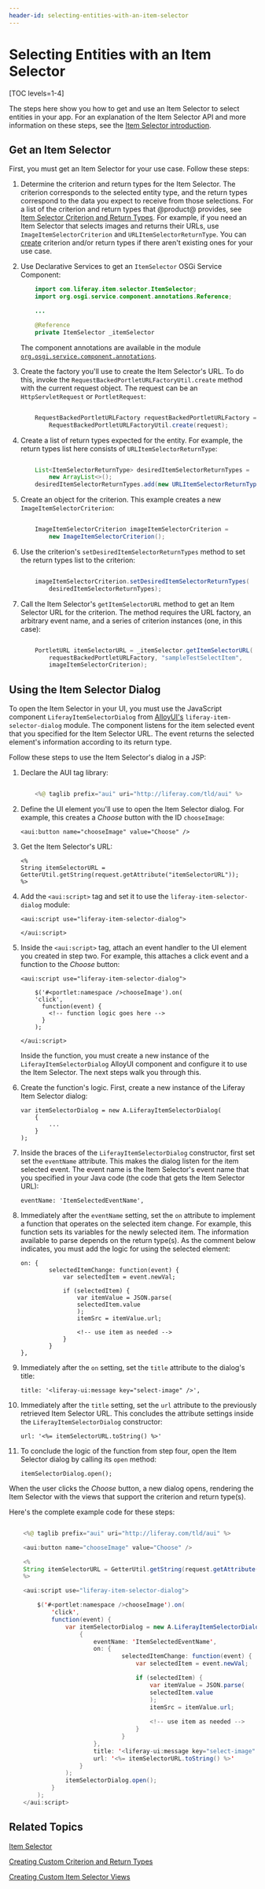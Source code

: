 ```yaml
---
header-id: selecting-entities-with-an-item-selector
---
```


# Selecting Entities with an Item Selector

[TOC levels=1-4]

The steps here show you how to get and use an Item Selector to select entities 
in your app. For an explanation of the Item Selector API and more information on 
these steps, see the [Item Selector introduction](/developer/frameworks/-/knowledge_base/7-2/item-selector). 

## Get an Item Selector

First, you must get an Item Selector for your use case. Follow these steps: 

1.  Determine the criterion and return types for the Item Selector. The 
    criterion corresponds to the selected entity type, and the return types 
    correspond to the data you expect to receive from those selections. For a 
    list of the criterion and return types that @product@ provides, see 
    [Item Selector Criterion and Return Types](/developer/reference/-/knowledge_base/7-2/item-selector-criterion-and-return-types).
    For example, if you need an Item Selector that selects images and returns
    their URLs, use `ImageItemSelectorCriterion` and
    `URLItemSelectorReturnType`. You can
    [create](/developer/frameworks/-/knowledge_base/7-2/creating-custom-criterion-and-return-types)
    criterion and/or return types if there aren't existing ones for your use
    case. 

2.  Use Declarative Services to get an `ItemSelector` OSGi Service Component: 

    ```java
        import com.liferay.item.selector.ItemSelector;
        import org.osgi.service.component.annotations.Reference;

        ...

        @Reference
        private ItemSelector _itemSelector
    ```

    The component annotations are available in the module 
    [`org.osgi.service.component.annotations`](http://mvnrepository.com/artifact/org.osgi/org.osgi.service.component.annotations). 

3.  Create the factory you'll use to create the Item Selector's URL. To do this, 
    invoke the `RequestBackedPortletURLFactoryUtil.create` method with the 
    current request object. The request can be an `HttpServletRequest` or 
    `PortletRequest`: 

    ```java

        RequestBackedPortletURLFactory requestBackedPortletURLFactory =
            RequestBackedPortletURLFactoryUtil.create(request);

    ```

4.  Create a list of return types expected for the entity. For example, the 
    return types list here consists of `URLItemSelectorReturnType`: 

    ```java

        List<ItemSelectorReturnType> desiredItemSelectorReturnTypes =
            new ArrayList<>();
        desiredItemSelectorReturnTypes.add(new URLItemSelectorReturnType());

    ```

5.  Create an object for the criterion. This example creates a new 
    `ImageItemSelectorCriterion`: 

    ```java

        ImageItemSelectorCriterion imageItemSelectorCriterion =
            new ImageItemSelectorCriterion();

    ```

6.  Use the criterion's `setDesiredItemSelectorReturnTypes` method to set the 
    return types list to the criterion: 

    ```java

        imageItemSelectorCriterion.setDesiredItemSelectorReturnTypes(
            desiredItemSelectorReturnTypes);

    ```

7.  Call the Item Selector's `getItemSelectorURL` method to get an Item Selector 
    URL for the criterion. The method requires the URL factory, an arbitrary 
    event name, and a series of criterion instances (one, in this case): 

    ```java

        PortletURL itemSelectorURL = _itemSelector.getItemSelectorURL(
            requestBackedPortletURLFactory, "sampleTestSelectItem",
            imageItemSelectorCriterion);

    ```

## Using the Item Selector Dialog

To open the Item Selector in your UI, you must use the JavaScript component 
`LiferayItemSelectorDialog` from 
[AlloyUI's](http://alloyui.com) 
`liferay-item-selector-dialog` module. The component listens for the item 
selected event that you specified for the Item Selector URL. The event returns 
the selected element's information according to its return type. 

Follow these steps to use the Item Selector's dialog in a JSP: 

1.  Declare the AUI tag library: 

    ```java

        <%@ taglib prefix="aui" uri="http://liferay.com/tld/aui" %>

    ```

2.  Define the UI element you'll use to open the Item Selector dialog. For 
    example, this creates a *Choose* button with the ID `chooseImage`:

        <aui:button name="chooseImage" value="Choose" />

3.  Get the Item Selector's URL: 

        <%
        String itemSelectorURL = GetterUtil.getString(request.getAttribute("itemSelectorURL"));
        %>

3.  Add the `<aui:script>` tag and set it to use the 
    `liferay-item-selector-dialog` module: 

        <aui:script use="liferay-item-selector-dialog">

        </aui:script>

4.  Inside the `<aui:script>` tag, attach an event handler to the UI element you 
    created in step two. For example, this attaches a click event and a function 
    to the *Choose* button: 

        <aui:script use="liferay-item-selector-dialog">

            $('#<portlet:namespace />chooseImage').on(
            'click',
              function(event) {
                <!-- function logic goes here -->
              }
            );

        </aui:script>

    Inside the function, you must create a new instance of the 
    `LiferayItemSelectorDialog` AlloyUI component and configure it to use the 
    Item Selector. The next steps walk you through this. 

5.  Create the function's logic. First, create a new instance of the 
    Liferay Item Selector dialog: 

        var itemSelectorDialog = new A.LiferayItemSelectorDialog(  
            {
                ...
            }
        );

6.  Inside the braces of the `LiferayItemSelectorDialog` constructor, first set 
    set the `eventName` attribute. This makes the dialog listen for the item 
    selected event. The event name is the Item Selector's event name that 
    you specified in your Java code (the code that gets the Item Selector URL): 

        eventName: 'ItemSelectedEventName',

7.  Immediately after the `eventName` setting, set the `on` attribute to 
    implement a function that operates on the selected item change. For example, 
    this function sets its variables for the newly selected item. The 
    information available to parse depends on the return type(s). As the comment
    below indicates, you must add the logic for using the selected element: 

        on: {
                selectedItemChange: function(event) {
                    var selectedItem = event.newVal;

                    if (selectedItem) {
                        var itemValue = JSON.parse(
                        selectedItem.value
                        );
                        itemSrc = itemValue.url;

                        <!-- use item as needed -->
                    }
                }
        },

8.  Immediately after the `on` setting, set the `title` attribute to the 
    dialog's title: 

        title: '<liferay-ui:message key="select-image" />',

9.  Immediately after the `title` setting, set the `url` attribute to the 
    previously retrieved Item Selector URL. This concludes the attribute 
    settings inside the `LiferayItemSelectorDialog` constructor: 

        url: '<%= itemSelectorURL.toString() %>'

10. To conclude the logic of the function from step four, open the Item Selector 
    dialog by calling its `open` method: 

        itemSelectorDialog.open();

When the user clicks the *Choose* button, a new dialog opens, rendering the Item
Selector with the views that support the criterion and return type(s). 

Here's the complete example code for these steps: 

```java

    <%@ taglib prefix="aui" uri="http://liferay.com/tld/aui" %>

    <aui:button name="chooseImage" value="Choose" />

    <%
    String itemSelectorURL = GetterUtil.getString(request.getAttribute("itemSelectorURL"));
    %>

    <aui:script use="liferay-item-selector-dialog">

        $('#<portlet:namespace />chooseImage').on(
            'click', 
            function(event) {
                var itemSelectorDialog = new A.LiferayItemSelectorDialog(  
                    {
                        eventName: 'ItemSelectedEventName',
                        on: {
                                selectedItemChange: function(event) {
                                    var selectedItem = event.newVal;

                                    if (selectedItem) {
                                        var itemValue = JSON.parse(
                                        selectedItem.value
                                        );
                                        itemSrc = itemValue.url;
    
                                        <!-- use item as needed -->
                                    }
                                }
                        },
                        title: '<liferay-ui:message key="select-image" />',
                        url: '<%= itemSelectorURL.toString() %>'
                    }
                );
                itemSelectorDialog.open();
            }
        );
    </aui:script>

```

## Related Topics

[Item Selector](/developer/frameworks/-/knowledge_base/7-2/item-selector)

[Creating Custom Criterion and Return Types](/developer/frameworks/-/knowledge_base/7-2/creating-custom-criterion-and-return-types)

[Creating Custom Item Selector Views](/developer/frameworks/-/knowledge_base/7-2/creating-custom-item-selector-views)
